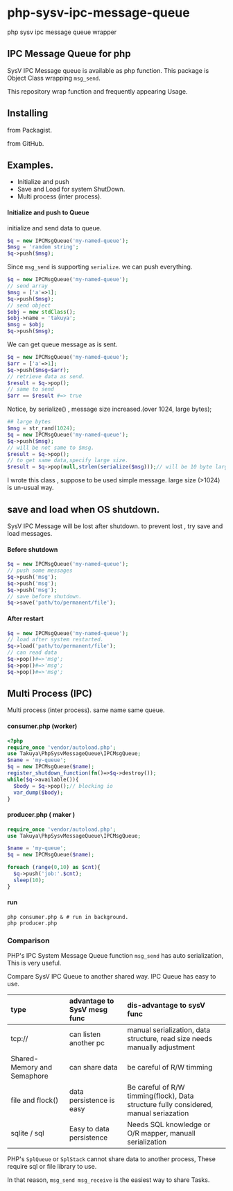 # php-sysv-ipc-message-queue
php sysv ipc message queue wrapper

## IPC Message Queue for php

SysV IPC Message queue is available as php function. This package is Object Class wrapping `msg_send`.

This repository wrap function and frequently appearing Usage.

## Installing 

from Packagist.

from GitHub.


## Examples.

- Initialize and push 
- Save and Load for system ShutDown.
- Multi process (inter process).

#### Initialize and push to Queue
initialize and send data to queue.
```php
$q = new IPCMsgQueue('my-named-queue');
$msg = 'random string';
$q->push($msg);
```

Since `msg_send` is supporting `serialize`. we can push everything.

```php
$q = new IPCMsgQueue('my-named-queue');
// send array 
$msg = ['a'=>1];
$q->push($msg);
// send object
$obj = new stdClass();
$obj->name = 'takuya';
$msg = $obj;
$q->push($msg);
```
We can get queue message as is sent.
```php
$q = new IPCMsgQueue('my-named-queue');
$arr = ['a'=>1];
$q->push($msg=$arr);
// retrieve data as send.
$result = $q->pop();
// same to send
$arr == $result #=> true
```

Notice, by serialize() , message size increased.(over 1024, large bytes);
```php
## large bytes 
$msg = str_rand(1024);
$q = new IPCMsgQueue('my-named-queue');
$q->push($msg);
// will be not same to $msg.
$result = $q->pop();
// to get same data,specify large size.
$result = $q->pop(null,strlen(serialize($msg)));// will be 10 byte larger.
```
I wrote this class , suppose to be used simple message. large size (>1024) is un-usual way.

## save and load when OS shutdown.

SysV IPC Message will be lost after shutdown. to prevent lost , try save and load messages.

#### Before shutdown
```php
$q = new IPCMsgQueue('my-named-queue');
// push some messages
$q->push('msg');
$q->push('msg');
$q->push('msg');
// save before shutdown.
$q->save('path/to/permanent/file');
```
#### After restart
```php
$q = new IPCMsgQueue('my-named-queue');
// load after system restarted.
$q->load('path/to/permanent/file');
// can read data 
$q->pop()#=>'msg';
$q->pop()#=>'msg';
$q->pop()#=>'msg';
```
## Multi Process (IPC)

Multi process (inter process). same name same queue.

#### consumer.php (worker)
```php
<?php
require_once 'vendor/autoload.php';
use Takuya\PhpSysvMessageQueue\IPCMsgQueue;
$name = 'my-queue';
$q = new IPCMsgQueue($name);
register_shutdown_function(fn()=>$q->destroy());
while($q->available()){
  $body = $q->pop();// blocking io
  var_dump($body);
}
```
#### producer.php ( maker )
```php
require_once 'vendor/autoload.php';
use Takuya\PhpSysvMessageQueue\IPCMsgQueue;

$name = 'my-queue';
$q = new IPCMsgQueue($name);

foreach (range(0,10) as $cnt){
  $q->push('job:'.$cnt);
  sleep(10);
}
```
#### run 
```shell
php consumer.php & # run in background.
php producer.php
```

### Comparison 

PHP's IPC System Message Queue function `msg_send` has auto serialization, This is very useful.


Compare SysV IPC Queue to another shared way. IPC Queue has easy to use.


| type | advantage to SysV mesg func  | dis-advantage to sysV func |
|:---|:---|:---|
| tcp:// | can listen another pc | manual serialization, data structure, read size needs manually adjustment  |
| Shared-Memory and  Semaphore  | can share data  |  be careful of R/W timming |
| file and flock() | data persistence is easy | Be careful of R/W timming(flock), Data structure fully considered, manual seriazation |
| sqlite / sql | Easy to data persistence | Needs SQL knowledge or O/R mapper, manuall serialization |


PHP's `SplQueue` or `SplStack` cannot share data to another process, These require sql or file library to use. 

In that reason, `msg_send msg_receive` is the easiest way to share Tasks.


